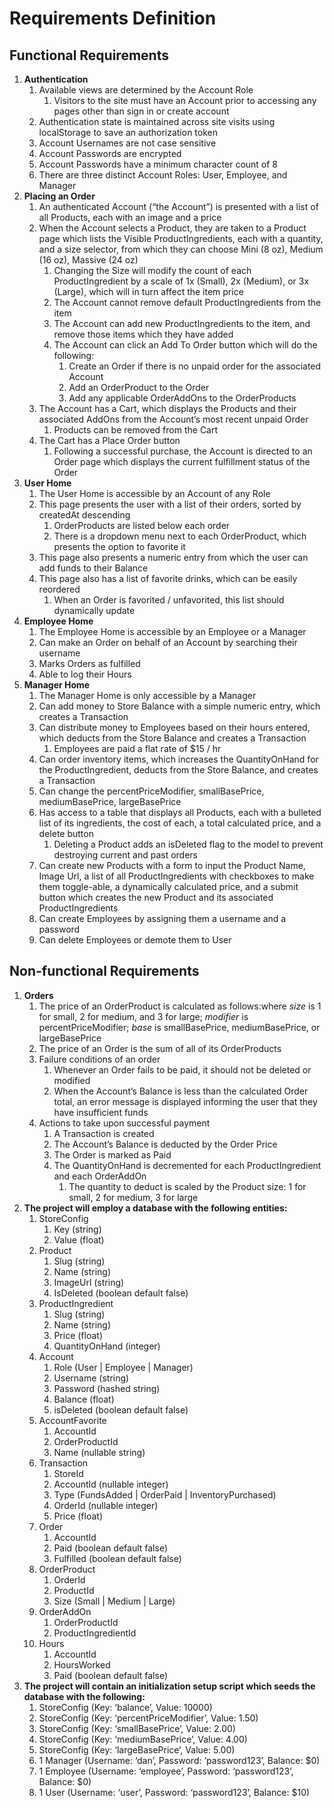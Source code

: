 # Requirements Definition

## Functional Requirements

1. __Authentication__
	1. Available views are determined by the Account Role
		1. Visitors to the site must have an Account prior to accessing any pages other than sign in or create account
	2. Authentication state is maintained across site visits using localStorage to save an authorization token
	3. Account Usernames are not case sensitive
	4. Account Passwords are encrypted
	5. Account Passwords have a minimum character count of 8
	6. There are three distinct Account Roles: User, Employee, and Manager
2. __Placing an Order__
	1. An authenticated Account \(“the Account”\) is presented with a list of all Products, each with an image and a price
	2. When the Account selects a Product, they are taken to a Product page which lists the Visible ProductIngredients, each with a quantity, and a size selector, from which they can choose Mini \(8 oz\), Medium \(16 oz\), Massive \(24 oz\)
		1. Changing the Size will modify the count of each ProductIngredient by a scale of 1x \(Small\), 2x \(Medium\), or 3x \(Large\), which will in turn affect the item price
		2. The Account cannot remove default ProductIngredients from the item
		3. The Account can add new ProductIngredients to the item, and remove those items which they have added
		4. The Account can click an Add To Order button which will do the following:
			1. Create an Order if there is no unpaid order for the associated Account
			2. Add an OrderProduct to the Order
			3. Add any applicable OrderAddOns to the OrderProducts
	3. The Account has a Cart, which displays the Products and their associated AddOns from the Account’s most recent unpaid Order
		1. Products can be removed from the Cart
	4. The Cart has a Place Order button
		1. Following a successful purchase, the Account is directed to an Order page which displays the current fulfillment status of the Order
3. __User Home__
	1. The User Home is accessible by an Account of any Role
	2. This page presents the user with a list of their orders, sorted by createdAt descending
		1. OrderProducts are listed below each order
		2. There is a dropdown menu next to each OrderProduct, which presents the option to favorite it
	3. This page also presents a numeric entry from which the user can add funds to their Balance
	4. This page also has a list of favorite drinks, which can be easily reordered
		1. When an Order is favorited / unfavorited, this list should dynamically update
4. __Employee Home__
	1. The Employee Home is accessible by an Employee or a Manager
	2. Can make an Order on behalf of an Account by searching their username
	3. Marks Orders as fulfilled
	4. Able to log their Hours
5. __Manager Home__
	1. The Manager Home is only accessible by a Manager
	2. Can add money to Store Balance with a simple numeric entry, which creates a Transaction
	3. Can distribute money to Employees based on their hours entered, which deducts from the Store Balance and creates a Transaction
		1. Employees are paid a flat rate of $15 / hr
	4. Can order inventory items, which increases the QuantityOnHand for the ProductIngredient, deducts from the Store Balance, and creates a Transaction
	5. Can change the percentPriceModifier, smallBasePrice, mediumBasePrice, largeBasePrice
	6. Has access to a table that displays all Products, each with a bulleted list of its ingredients, the cost of each, a total calculated price, and a delete button
		1. Deleting a Product adds an isDeleted flag to the model to prevent destroying current and past orders
	7. Can create new Products with a form to input the Product Name, Image Url, a list of all ProductIngredients with checkboxes to make them toggle\-able, a dynamically calculated price, and a submit button which creates the new Product and its associated ProductIngredients
	8. Can create Employees by assigning them a username and a password
	9. Can delete Employees or demote them to User

## Non-functional Requirements

1. __Orders__
	1. The price of an OrderProduct is calculated as follows:where *size* is 1 for small, 2 for medium, and 3 for large; *modifier* is percentPriceModifier; *base* is smallBasePrice, mediumBasePrice, or largeBasePrice
	2. The price of an Order is the sum of all of its OrderProducts
	3. Failure conditions of an order
		1. Whenever an Order fails to be paid, it should not be deleted or modified
		2. When the Account’s Balance is less than the calculated Order total, an error message is displayed informing the user that they have insufficient funds
	4. Actions to take upon successful payment
		1. A Transaction is created
		2. The Account’s Balance is deducted by the Order Price
		3. The Order is marked as Paid
		4. The QuantityOnHand is decremented for each ProductIngredient and each OrderAddOn
			1. The quantity to deduct is scaled by the Product size: 1 for small, 2 for medium, 3 for large
2. __The project will employ a database with the following entities:__
	1. StoreConfig
		1. Key \(string\)
		2. Value \(float\)
	2. Product
		1. Slug \(string\)
		2. Name \(string\)
		3. ImageUrl \(string\)
		4. IsDeleted \(boolean default false\)
	3. ProductIngredient
		1. Slug \(string\)
		2. Name \(string\)
		3. Price \(float\)
		4. QuantityOnHand \(integer\)
	4. Account
		1. Role \(User | Employee | Manager\)
		2. Username \(string\)
		3. Password \(hashed string\)
		4. Balance \(float\)
		5. isDeleted \(boolean default false\)
	5. AccountFavorite
		1. AccountId
		2. OrderProductId
		3. Name \(nullable string\)
	6. Transaction
		1. StoreId
		2. AccountId \(nullable integer\)
		3. Type \(FundsAdded | OrderPaid | InventoryPurchased\)
		4. OrderId \(nullable integer\)
		5. Price \(float\)
	7. Order
		1. AccountId
		2. Paid \(boolean default false\)
		3. Fulfilled \(boolean default false\)
	8. OrderProduct
		1. OrderId
		2. ProductId
		3. Size \(Small | Medium | Large\)
	9. OrderAddOn
		1. OrderProductId
		2. ProductIngredientId
	10. Hours
		1. AccountId
		2. HoursWorked
		3. Paid \(boolean default false\)
3. __The project will contain an initialization setup script which seeds the database with the following:__
	1. StoreConfig \(Key: ‘balance’, Value: 10000\)
	2. StoreConfig \(Key: ‘percentPriceModifier’, Value: 1\.50\)
	3. StoreConfig \(Key: ‘smallBasePrice’, Value: 2\.00\)
	4. StoreConfig \(Key: ‘mediumBasePrice’, Value: 4\.00\)
	5. StoreConfig \(Key: ‘largeBasePrice’, Value: 5\.00\)
	6. 1 Manager \(Username: ‘dan’, Password: ‘password123’, Balance: $0\)
	7. 1 Employee \(Username: ‘employee’, Password: ‘password123’, Balance: $0\)
	8. 1 User \(Username: ‘user’, Password: ‘password123’, Balance: $10\)

